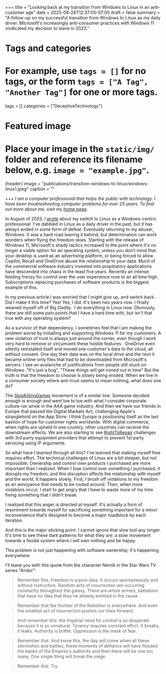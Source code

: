 +++
title = "Looking back at my transition from Windows to Linux in an anti-customer age"
date = 2025-08-24T12:37:05-07:00
draft = false
summary = "A follow-up on my successful transition from Windows to Linux as my daily driver. Microsoft's increasingly anti-consumer practices with Windows 11 vindicated my decision to leave in 2023."
# Tags and categories
# For example, use `tags = []` for no tags, or the form `tags = ["A Tag", "Another Tag"]` for one or more tags.
tags = []
categories = ["DeceptiveTechnology"]

# Featured image
# Place your image in the `static/img/` folder and reference its filename below, e.g. `image = "example.jpg"`.
[header]
image = "publications/transition-windows-to-linux/windows-linux1.jpeg"
caption = ""

+++
*I am a computer professional that helps the public with technology. I have been troubleshooting computer problems for over 25 years. To find out more about me, visit my [home page](https://scottRlarson.com).*

In August of 2023, I [wrote](http://scottrlarson.com/publications/publication-transition-windows-to-linux/) about my switch to Linux as a Windows-centric professional. I've dabbled in Linux as a daily driver in the past, but it has always ended in some form of defeat. Eventually returning to my abuser, Windows. It was a hard road leaving it behind, but determination can work wonders when flying the freedom skies. Starting with the release of Windows 11, Microsoft's shady tactics increased to the point where it's no longer a viable option for an operating system, unless you don't mind that your desktop is used as an advertising platform, or being forced to allow Copilot, Recall and OneDrive abuse the relationship to your data. Much of the commercial software industry invested into propitiatory applications have descended into chaos in the least five years. Recently an intense feeding frenzy for control over the user experience rose to an all time high. Subscriptions replacing purchases of software products is the biggest example of this.

In my previous article I was worried that I might give up, and switch back. Did I make it this time? Yes! Yes, I did. It's been two years now. I finally weaned myself off of Big Daddy.  I do everything in Linux now. Obviously, there are still some pain points that I have a hard time with, but isn't that true with any operating system?

As a survivor of that dependency, I sometimes feel that I am making the problem worse by installing and supporting Windows 11 for my customers. A new violation of trust is always just around the corner, even though I work very hard to remove or circumvent these hostile features.  OneDrive even silently reinstalled itself and moved one customer's data to the cloud, all without consent. One day their data was on the local drive and the next it became online-only files that had to be downloaded from Microsoft's servers. I see an avalanche of justifications from people still stuck on Windows. "It's just a bug", "These things will get ironed out in time" But the truth is that the freedom to choose is slowly being eroded. When we live in a consumer society where anti-trust seems to mean nothing, what does one do?  

The [StopKillingGames](https://www.stopkillinggames.com/) movement is of a similar line. Someone decided enough is enough and went toe to toe with what I consider corporate culture run amok in the AAA game industry. And then we have our friends in Europe that passed the Digital Markets Act, challenging Apple's stranglehold on the App Store. I think Europe is positioning itself as the last bastion of hope for customer rights worldwide. With digital commerce, when rights are upheld in one country, other countries can receive the downstream effects. We are also starting to see [RightToRepair](https://pirg.org/campaigns/right-to-repair/) challenges with 3rd party equipment providers that attempt to prevent 1st party servicing using IP arguments. 

So what have I learned through all this? I've learned that making myself free requires effort. The technical challenges of Linux are a bit steeper, but not impossible. Ownership and control over products I purchased are more important than I realized. When I lose control over something I purchased, it disrupts my freedom, and this disruption affects the relationship with myself and the world. It happens slowly. First, I brush off violations to my freedom as an annoyance that needs to be routed around. Then, when more violations occur, I start to get angry that I have to waste more of my time fixing something that I didn't break.

I realized that this anger is directed at myself. It's actually a form of resentment towards myself for sacrificing something important for a minor inconvenience that’s designed to become a major roadblock by each iteration.

And this is the major sticking point. I cannot ignore that slow boil any longer. It's time to see these dark patterns for what they are: a slow movement towards a feudal system where I will own nothing and be happy.

This problem is not just happening with software ownership; it's happening everywhere.

I'll leave you with this quote from the character Nemik in the Star Wars TV series "Andor": 

>Remember this, Freedom is a pure idea. It occurs spontaneously and without instruction. Random acts of insurrection are occurring constantly throughout the galaxy. There are whole armies, battalions that have no idea that they’ve already enlisted in the cause.

>Remember that the frontier of the Rebellion is everywhere. And even the smallest act of insurrection pushes our lines forward.

>And remember this: the Imperial need for control is so desperate because it is so unnatural. Tyranny requires constant effort. It breaks, it leaks. Authority is brittle. Oppression is the mask of fear.

>Remember that. And know this, the day will come when all these skirmishes and battles, these moments of defiance will have flooded the banks of the Empires’s authority and then there will be one too many. One single thing will break the siege.

>Remember this: Try.